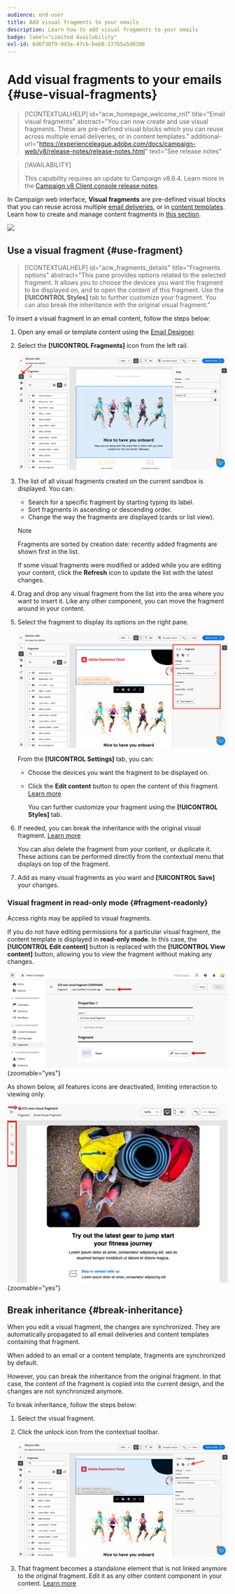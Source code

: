```yaml
---
audience: end-user
title: Add visual fragments to your emails
description: Learn how to add visual fragments to your emails
badge: label="Limited Availability"
exl-id: 6d6f38f9-9d3e-47cb-beb8-177b5a5d8306
---
```

# Add visual fragments to your emails {#use-visual-fragments}

>[!CONTEXTUALHELP]
>id="acw_homepage_welcome_rn1"
>title="Email visual fragments"
>abstract="You can now create and use visual fragments. These are pre-defined visual blocks which you can reuse across multiple email deliveries, or in content templates."
>additional-url="https://experienceleague.adobe.com/docs/campaign-web/v8/release-notes/release-notes.html" text="See release notes"

>[!AVAILABILITY]
>
>This capability requires an update to Campaign v8.6.4. Learn more in the [Campaign v8 Client console release notes](https://experienceleague.adobe.com/en/docs/campaign/campaign-v8/releases/release-notes).

In Campaign web interface, **Visual fragments** are pre-defined visual blocks that you can reuse across multiple [email deliveries](../email/get-started-email-designer.md), or in [content templates](../email/use-email-templates.md). Learn how to create and manage content fragments in [this section](fragments.md).

![](assets/do-not-localize/fragments.gif)

## Use a visual fragment {#use-fragment}

>[!CONTEXTUALHELP]
>id="acw_fragments_details"
>title="Fragments options"
>abstract="This pane provides options related to the selected fragment. It allows you to choose the devices you want the fragment to be displayed on, and to open the content of this fragment. Use the **[!UICONTROL Styles]** tab to further customize your fragment. You can also break the inheritance with the original visual fragment."
<!-- pas vu dans l'UI-->

To insert a visual fragment in an email content, follow the steps below:

1. Open any email or template content using the [Email Designer](../email/get-started-email-designer.md).

1. Select the **[!UICONTROL Fragments]** icon from the left rail.

    ![](assets/fragments-in-designer.png)

1. The list of all visual fragments created on the current sandbox is displayed. You can:

    * Search for a specific fragment by starting typing its label.
    * Sort fragments in ascending or descending order.
    * Change the way the fragments are displayed (cards or list view).

    >[!NOTE]
    >
    >Fragments are sorted by creation date: recently added fragments are shown first in the list.

    If some visual fragments were modified or added while you are editing your content, click the **Refresh** icon to update the list with the latest changes.

1. Drag and drop any visual fragment from the list into the area where you want to insert it. Like any other component, you can move the fragment around in your content.

1. Select the fragment to display its options on the right pane. 

    ![](assets/fragment-right-pane.png)
    
    From the **[!UICONTROL Settings]** tab, you can:

    * Choose the devices you want the fragment to be displayed on.
    * Click the **Edit content** button to open the content of this fragment. [Learn more](../content/fragments.md#edit-fragments)
        
        You can further customize your fragment using the **[!UICONTROL Styles]** tab.

1. If needed, you can break the inheritance with the original visual fragment. [Learn more](#break-inheritance) 
    
    You can also delete the fragment from your content, or duplicate it. These actions can be performed directly from the contextual menu that displays on top of the fragment.

1. Add as many visual fragments as you want and **[!UICONTROL Save]** your changes.

### Visual fragment in read-only mode {#fragment-readonly}

Access rights may be applied to visual fragments.

If you do not have editing permissions for a particular visual fragment, the content template is displayed in **read-only mode**. In this case, the **[!UICONTROL Edit content]** button is replaced with the  **[!UICONTROL View content]** button, allowing you to view the fragment without making any changes.

![](assets/fragment-readonly.png){zoomable="yes"}

As shown below, all features icons are deactivated, limiting interaction to viewing only.

![](assets/fragment-readonly-view.png){zoomable="yes"}

## Break inheritance {#break-inheritance}

When you edit a visual fragment, the changes are synchronized. They are automatically propagated to all email deliveries and content templates containing that fragment.

When added to an email or a content template, fragments are synchronized by default.

However, you can break the inheritance from the original fragment. In that case, the content of the fragment is copied into the current design, and the changes are not synchronized anymore.

To break inheritance, follow the steps below:

1. Select the visual fragment.

1. Click the unlock icon from the contextual toolbar.

    ![](assets/fragment-break-inheritance.png)

1. That fragment becomes a standalone element that is not linked anymore to the original fragment. Edit it as any other content component in your content. [Learn more](../email/content-components.md)
